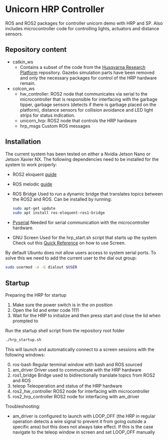 # Unicorn HRP Controller

ROS and ROS2 packages for controller unicorn demo with HRP and SP. Also includes microcontroller code for controlling lights, actuators and distance sensors.

## Repository content

* catkin_ws
  * Contains a subset of the code from the [Husqvarna Research Platform](https://github.com/HusqvarnaResearch/hrp) repository.
    Gazebo simulation parts have been removed and only the necessary packages for control of the HRP hardware remain.
* colcon_ws
  * hw_controller:
    ROS2 node that communicates via serial to the microcontroller that is responsible for interfacing with the garbage tipper, garbage sensors (detects if there is garbage placed on the platform), distance sensors for collision avoidance and LED light strips for status indication.
  * unicorn_hrp:
    ROS2 node that controls the HRP hardware
  * hrp_msgs
    Custom ROS messages

## Installation

The current system has been tested on either a Nvidia Jetson Nano or Jetson Xavier NX. The following dependencies need to be installed for the system to work properly:

* ROS2 eloquent [guide](https://index.ros.org/doc/ros2/Installation/Eloquent/Linux-Install-Debians/)

* ROS melodic [guide](http://wiki.ros.org/melodic/Installation/Ubuntu)

* ROS Bridge
  Used to run a dynamic bridge that translates topics between the ROS2 and ROS. Can be installed by running:

  ```bash
  sudo apt-get update
  sudo apt install ros-eloquent-ros1-bridge
  ```

* [Pyserial](https://pypi.org/project/pyserial/)
  Needed for serial communication with the microcontroller hardware.

* GNU Screen
  Used for the hrp_start.sh script that starts up the system
  Check out this [Quick Reference](https://gist.github.com/jctosta/af918e1618682638aa82) on how to use Screen.

By default Ubuntu does not allow users access to system serial ports. To solve this we need to add the current user to the dial out group:

```bash
sudo usermod -a -G dialout $USER
```

## Startup

Preparing the HRP for startup

1. Make sure the power switch is in the on position
2. Open the lid and enter code 1111
3. Wait for the HRP to initialize and then press start and close the lid when prompted to

Run the startup shell script from the repository root folder

```bash
./hrp_startup.sh
```

This will launch and automatically connect to a screen sessions with the following windows:

0. ros-bash
   Regular terminal window with bash and ROS sourced
1. am_driver
   Driver used to communicate with the HRP hardware
2. ros1_bridge
   Bridge used to bidirectionally translate topics from ROS2 and ROS
3. teleop
   Teleoperation and status of the HRP hardware
4. ros2_hw_controller
   ROS2 node for interfacing with microcontroller 
5. ros2_hrp_controller
   ROS2 node for interfacing with am_driver

Troubleshooting:

* am_driver is configured to launch with LOOP_OFF (the HRP in regular operation detects a wire signal to prevent it from going outside a specific area) but this does not always take effect. If this is the case navigate to the teleop window in screen and set LOOP_OFF manually




